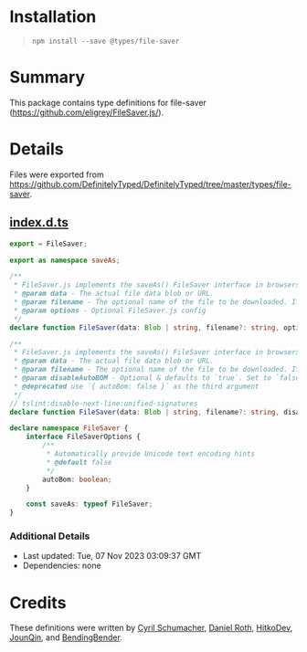 # Installation
> `npm install --save @types/file-saver`

# Summary
This package contains type definitions for file-saver (https://github.com/eligrey/FileSaver.js/).

# Details
Files were exported from https://github.com/DefinitelyTyped/DefinitelyTyped/tree/master/types/file-saver.
## [index.d.ts](https://github.com/DefinitelyTyped/DefinitelyTyped/tree/master/types/file-saver/index.d.ts)
````ts
export = FileSaver;

export as namespace saveAs;

/**
 * FileSaver.js implements the saveAs() FileSaver interface in browsers that do not natively support it.
 * @param data - The actual file data blob or URL.
 * @param filename - The optional name of the file to be downloaded. If omitted, the name used in the file data will be used. If none is provided "download" will be used.
 * @param options - Optional FileSaver.js config
 */
declare function FileSaver(data: Blob | string, filename?: string, options?: FileSaver.FileSaverOptions): void;

/**
 * FileSaver.js implements the saveAs() FileSaver interface in browsers that do not natively support it.
 * @param data - The actual file data blob or URL.
 * @param filename - The optional name of the file to be downloaded. If omitted, the name used in the file data will be used. If none is provided "download" will be used.
 * @param disableAutoBOM - Optional & defaults to `true`. Set to `false` if you want FileSaver.js to automatically provide Unicode text encoding hints
 * @deprecated use `{ autoBom: false }` as the third argument
 */
// tslint:disable-next-line:unified-signatures
declare function FileSaver(data: Blob | string, filename?: string, disableAutoBOM?: boolean): void;

declare namespace FileSaver {
    interface FileSaverOptions {
        /**
         * Automatically provide Unicode text encoding hints
         * @default false
         */
        autoBom: boolean;
    }

    const saveAs: typeof FileSaver;
}

````

### Additional Details
 * Last updated: Tue, 07 Nov 2023 03:09:37 GMT
 * Dependencies: none

# Credits
These definitions were written by [Cyril Schumacher](https://github.com/cyrilschumacher), [Daniel Roth](https://github.com/DaIgeb), [HitkoDev](https://github.com/HitkoDev), [JounQin](https://github.com/JounQin), and [BendingBender](https://github.com/bendingbender).
